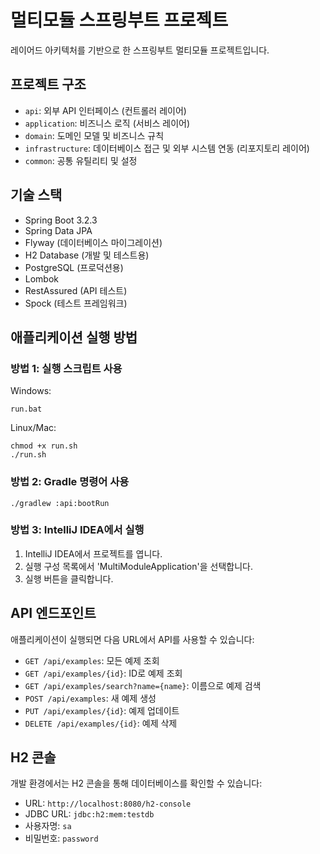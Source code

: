 # 멀티모듈 스프링부트 프로젝트

레이어드 아키텍처를 기반으로 한 스프링부트 멀티모듈 프로젝트입니다.

## 프로젝트 구조

- `api`: 외부 API 인터페이스 (컨트롤러 레이어)
- `application`: 비즈니스 로직 (서비스 레이어)
- `domain`: 도메인 모델 및 비즈니스 규칙
- `infrastructure`: 데이터베이스 접근 및 외부 시스템 연동 (리포지토리 레이어)
- `common`: 공통 유틸리티 및 설정

## 기술 스택

- Spring Boot 3.2.3
- Spring Data JPA
- Flyway (데이터베이스 마이그레이션)
- H2 Database (개발 및 테스트용)
- PostgreSQL (프로덕션용)
- Lombok
- RestAssured (API 테스트)
- Spock (테스트 프레임워크)

## 애플리케이션 실행 방법

### 방법 1: 실행 스크립트 사용

Windows:
```
run.bat
```

Linux/Mac:
```
chmod +x run.sh
./run.sh
```

### 방법 2: Gradle 명령어 사용

```
./gradlew :api:bootRun
```

### 방법 3: IntelliJ IDEA에서 실행

1. IntelliJ IDEA에서 프로젝트를 엽니다.
2. 실행 구성 목록에서 'MultiModuleApplication'을 선택합니다.
3. 실행 버튼을 클릭합니다.

## API 엔드포인트

애플리케이션이 실행되면 다음 URL에서 API를 사용할 수 있습니다:

- `GET /api/examples`: 모든 예제 조회
- `GET /api/examples/{id}`: ID로 예제 조회
- `GET /api/examples/search?name={name}`: 이름으로 예제 검색
- `POST /api/examples`: 새 예제 생성
- `PUT /api/examples/{id}`: 예제 업데이트
- `DELETE /api/examples/{id}`: 예제 삭제

## H2 콘솔

개발 환경에서는 H2 콘솔을 통해 데이터베이스를 확인할 수 있습니다:

- URL: `http://localhost:8080/h2-console`
- JDBC URL: `jdbc:h2:mem:testdb`
- 사용자명: `sa`
- 비밀번호: `password` 